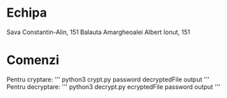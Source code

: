 # Echipa
Sava Constantin-Alin, 151
Balauta Amargheoalei Albert Ionut, 151

# Comenzi

Pentru cryptare:
'''
python3 crypt.py password decryptedFile output
'''
Pentru decryptare:
'''
python3 decrypt.py ecryptedFile password output
'''
